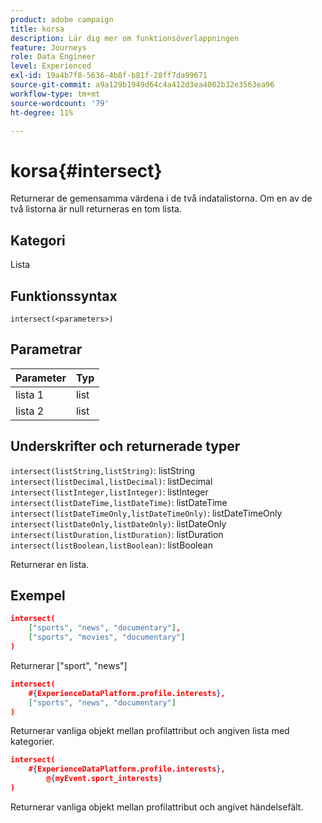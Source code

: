 ```yaml
---
product: adobe campaign
title: korsa
description: Lär dig mer om funktionsöverlappningen
feature: Journeys
role: Data Engineer
level: Experienced
exl-id: 19a4b7f8-5636-4b8f-b81f-28ff7da99671
source-git-commit: a9a129b1949d64c4a412d3ea4002b32e3563ea96
workflow-type: tm+mt
source-wordcount: '79'
ht-degree: 11%

---
```


# korsa{#intersect}

Returnerar de gemensamma värdena i de två indatalistorna. Om en av de två listorna är null returneras en tom lista.

## Kategori

Lista

## Funktionssyntax

`intersect(<parameters>)`

## Parametrar

| Parameter | Typ |
|-----------|------------------|
| lista 1 | list |
| lista 2 | list |

## Underskrifter och returnerade typer

`intersect(listString,listString)`: listString
`intersect(listDecimal,listDecimal)`: listDecimal
`intersect(listInteger,listInteger)`: listInteger
`intersect(listDateTime,listDateTime)`: listDateTime
`intersect(listDateTimeOnly,listDateTimeOnly)`: listDateTimeOnly
`intersect(listDateOnly,listDateOnly)`: listDateOnly
`intersect(listDuration,listDuration)`: listDuration
`intersect(listBoolean,listBoolean)`: listBoolean

Returnerar en lista.

## Exempel

```json
intersect(
    ["sports", "news", "documentary"],
    ["sports", "movies", "documentary"]
)
```

Returnerar [&quot;sport&quot;, &quot;news&quot;]

```json
intersect(
    #{ExperienceDataPlatform.profile.interests},
    ["sports", "news", "documentary"]
)
```

Returnerar vanliga objekt mellan profilattribut och angiven lista med kategorier.

```json
intersect(
    #{ExperienceDataPlatform.profile.interests},
        @{myEvent.sport_interests}
)
```

Returnerar vanliga objekt mellan profilattribut och angivet händelsefält.
